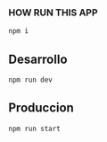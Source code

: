 ### HOW RUN THIS APP

```bash
npm i
```

## Desarrollo
```bash
npm run dev
```

## Produccion
```bash
npm run start
```

